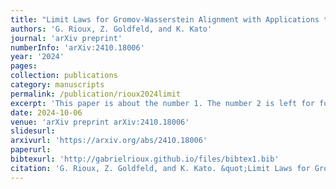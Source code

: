 ```yaml
---
title: "Limit Laws for Gromov-Wasserstein Alignment with Applications to Testing Graph Isomorphisms"
authors: 'G. Rioux, Z. Goldfeld, and K. Kato'
journal: 'arXiv preprint'
numberInfo: 'arXiv:2410.18006'
year: '2024'
pages: 
collection: publications
category: manuscripts
permalink: /publication/rioux2024limit
excerpt: 'This paper is about the number 1. The number 2 is left for future work.'
date: 2024-10-06
venue: 'arXiv preprint arXiv:2410.18006'
slidesurl: 
arxivurl: 'https://arxiv.org/abs/2410.18006'
paperurl: 
bibtexurl: 'http://gabrielrioux.github.io/files/bibtex1.bib'
citation: 'G. Rioux, Z. Goldfeld, and K. Kato. &quot;Limit Laws for Gromov-Wasserstein Alignment with Applications to Testing Graph Isomorphisms.&quot; <i>arXiv preprint</i>. arXiv:2410.18006, 2024.'
---
```

